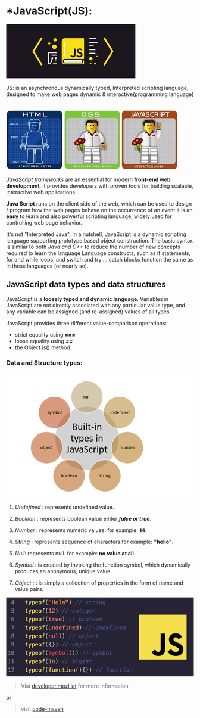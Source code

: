 # *JavaScript(JS):
![js](js.png)

JS: is an asynchronous dynamically typed, Interpreted scripting language, designed to make web pages dynamic & interactive(programming language) .

![nnn](lego.jpg)

*JavaScript frameworks*  are an essential for modern **front-end web development**, it provides developers with proven tools for building scalable, interactive web applications.

**Java Script** runs on the client side of the web, which can be used to design / program how the web pages behave on the occurrence of an event.it is an **easy** to learn and also powerful scripting language, widely used for controlling web page behavior.

It's not "Interpreted Java". In a nutshell, JavaScript is a dynamic scripting language supporting prototype based object construction. The basic syntax is similar to both *Java and C++* to reduce the number of new concepts required to learn the language
Language constructs, such as if statements, for and while loops, and switch and try ... catch blocks function the same as in these languages (or nearly so). 

## JavaScript data types and data structures
JavaScript is a **loosely typed and dynamic language**. Variables in JavaScript are not directly associated with any particular value type, and any variable can be assigned (and re-assigned) values of all types.

JavaScript provides three different value-comparison operations: 

* strict equality using _**===**_
*  loose equality using _**==**_
* the Object.is() method.

### Data and Structure types:

![jst](jst.png)

1. *Undefined* : represents undefined value. 

2. *Boolean* : represents boolean value eihter _**false or true**_. 

3. *Number* : represents numeric values. for example: **14**.

4. *String* : represents sequence of characters.for example: **"hello"**.


5. *Null*: represents null. for example: **no value at all**. 
6. *Symbol* : is created by invoking the function symbol, which dynamically produces an anonymous, unique value.

7. *Object* :it is simply a collection of properties in the form of name and value pairs.

![js2](js2.jpg)

>Vist [developer.mozillat](https://developer.mozilla.org/en-US/docs/Web/JavaScript) for more information.

or

 > visit [code-maven](https://code-maven.com/input-output-in-plain-javascript)
